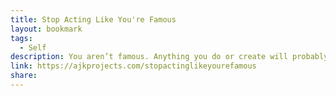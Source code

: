 ```yaml
---
title: Stop Acting Like You're Famous
layout: bookmark
tags:
  - Self
description: You aren’t famous. Anything you do or create will probably receive little to no attention, so stop optimizing for a non-existent audience and instead focus on what makes you enjoy the activity.
link: https://ajkprojects.com/stopactinglikeyourefamous
share: 
---
```


